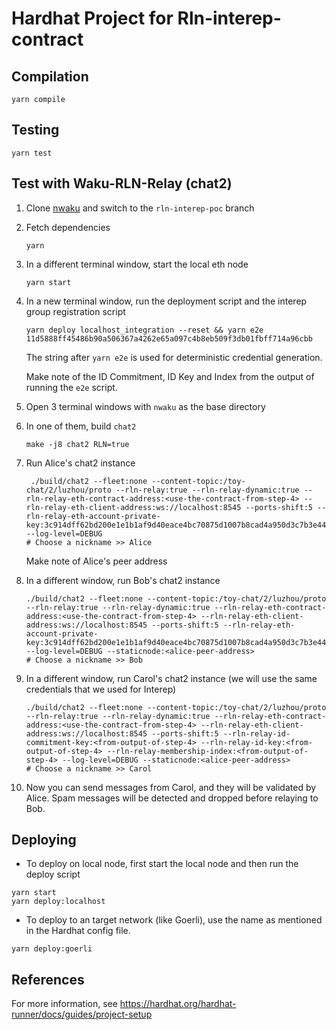 # Hardhat Project for Rln-interep-contract

## Compilation

```shell
yarn compile
```

## Testing

```shell
yarn test
```

## Test with Waku-RLN-Relay (chat2)

1. Clone [nwaku](https://github.com/waku-org/nwaku) and switch to the `rln-interep-poc` branch

2. Fetch dependencies

   ```shell
   yarn
   ```

3. In a different terminal window, start the local eth node

   ```shell
   yarn start
   ```

4. In a new terminal window, run the deployment script and the interep group registration script

   ```shell
   yarn deploy localhost_integration --reset && yarn e2e 11d5888ff45486b90a506367a4262e65a097c4b8eb509f3db01fbff714a96cbb
   ```

   The string after `yarn e2e` is used for deterministic credential generation.

   Make note of the ID Commitment, ID Key and Index from the output of running the `e2e` script.

5. Open 3 terminal windows with `nwaku` as the base directory

6. In one of them, build `chat2`

   ```shell
   make -j8 chat2 RLN=true
   ```

7. Run Alice's chat2 instance

   ```shell
    ./build/chat2 --fleet:none --content-topic:/toy-chat/2/luzhou/proto --rln-relay:true --rln-relay-dynamic:true --rln-relay-eth-contract-address:<use-the-contract-from-step-4> --rln-relay-eth-client-address:ws://localhost:8545 --ports-shift:5 --rln-relay-eth-account-private-key:3c914dff62bd200e1e1b1af9d40eace4bc70875d1007b8cad4a950d3c7b3e442 --log-level=DEBUG
   # Choose a nickname >> Alice
   ```

   Make note of Alice's peer address

8. In a different window, run Bob's chat2 instance

   ```shell
   ./build/chat2 --fleet:none --content-topic:/toy-chat/2/luzhou/proto --rln-relay:true --rln-relay-dynamic:true --rln-relay-eth-contract-address:<use-the-contract-from-step-4> --rln-relay-eth-client-address:ws://localhost:8545 --ports-shift:5 --rln-relay-eth-account-private-key:3c914dff62bd200e1e1b1af9d40eace4bc70875d1007b8cad4a950d3c7b3e442 --log-level=DEBUG --staticnode:<alice-peer-address>
   # Choose a nickname >> Bob
   ```

9. In a different window, run Carol's chat2 instance (we will use the same credentials that we used for Interep)

   ```shell
   ./build/chat2 --fleet:none --content-topic:/toy-chat/2/luzhou/proto --rln-relay:true --rln-relay-dynamic:true --rln-relay-eth-contract-address:<use-the-contract-from-step-4> --rln-relay-eth-client-address:ws://localhost:8545 --ports-shift:5 --rln-relay-id-commitment-key:<from-output-of-step-4> --rln-relay-id-key:<from-output-of-step-4> --rln-relay-membership-index:<from-output-of-step-4> --log-level=DEBUG --staticnode:<alice-peer-address>
   # Choose a nickname >> Carol
   ```

10. Now you can send messages from Carol, and they will be validated by Alice. Spam messages will be detected and dropped before relaying to Bob.

## Deploying

- To deploy on local node, first start the local node and then run the deploy script

```shell
yarn start
yarn deploy:localhost
```

- To deploy to an target network (like Goerli), use the name as mentioned in the Hardhat config file.

```shell
yarn deploy:goerli
```

## References

For more information, see https://hardhat.org/hardhat-runner/docs/guides/project-setup
